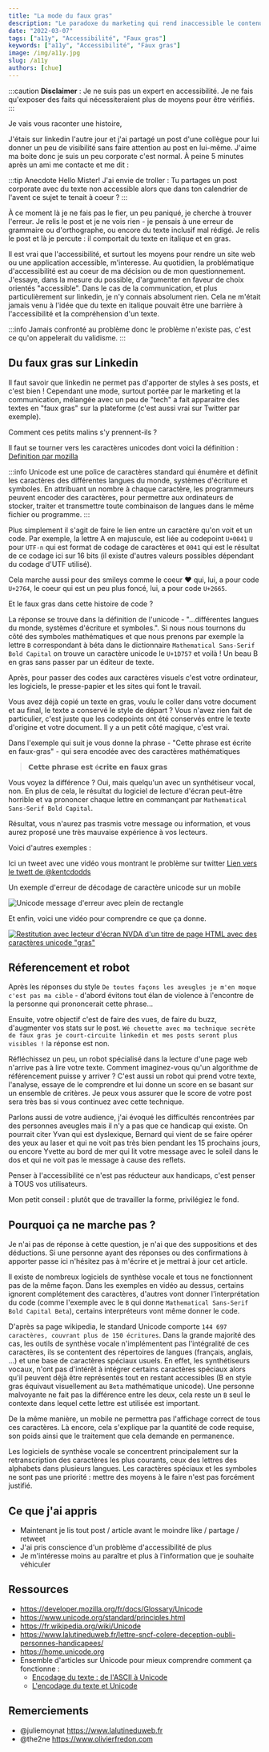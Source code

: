 ```yaml
---
title: "La mode du faux gras"
description: "Le paradoxe du marketing qui rend inaccessible le contenu qu'il veut mettre en avant"
date: "2022-03-07"
tags: ["a11y", "Accessibilité", "Faux gras"]
keywords: ["a11y", "Accessibilité", "Faux gras"]
image: /img/a11y.jpg
slug: /a11y
authors: [chue]
---
```



:::caution
**Disclaimer** : Je ne suis pas un expert en accessibilité.
Je ne fais qu'exposer des faits qui nécessiteraient plus de moyens pour être vérifiés.
:::

Je vais vous raconter une histoire,


J'étais sur linkedin l'autre jour et j'ai partagé un post d'une collègue pour lui donner un peu de visibilité sans faire attention au post en lui-même. J'aime ma boite donc je suis un peu corporate c'est normal.
À peine 5 minutes après un ami me contacte et me dit :


:::tip Anecdote
Hello Mister! J'ai envie de troller : Tu partages un post corporate avec du texte non accessible alors que dans ton calendrier de l'avent ce sujet te tenait à coeur ?
:::

<!--truncate-->

À ce moment là je ne fais pas le fier, un peu paniqué, je cherche à trouver l'erreur. Je relis le post et je ne vois rien - je pensais à une erreur de grammaire ou d'orthographe, ou encore du texte inclusif mal rédigé.
Je relis le post et là je percute : il comportait du texte en italique et en gras.

Il est vrai que l'accessibilité, et surtout les moyens pour rendre un site web ou une application accessible, m'interesse. Au quotidien, la problématique d'accessibilité est au coeur de ma décision ou de mon questionnement. J'essaye, dans la mesure du possible, d'argumenter en faveur de choix orientés "accessible".
Dans le cas de la communication, et plus particulièrement sur linkedin, je n'y connais absolument rien. Cela ne m'était jamais venu à l'idée que du texte en italique pouvait être une barrière à l'accessibilité et la compréhension d'un texte.

:::info
Jamais confronté au problème donc le problème n'existe pas, c'est ce qu'on appelerait du validisme.
:::

## Du faux gras sur Linkedin

Il faut savoir que linkedin ne permet pas d'apporter de styles à ses posts, et c'est bien !
Cependant une mode, surtout portée par le marketing et la communication, mélangée avec un peu de "tech" a fait apparaitre des textes en "faux gras" sur la plateforme (c'est aussi vrai sur Twitter par exemple).

Comment ces petits malins s'y prennent-ils ?

Il faut se tourner vers les caractères unicodes dont voici la définition : [Definition par mozilla](https://developer.mozilla.org/fr/docs/Glossary/Unicode)

:::info
Unicode est une police de caractères standard qui énumère et définit les caractères des différentes langues du monde, systèmes d'écriture et symboles. En attribuant un nombre à chaque caractère, les programmeurs peuvent encoder des caractères, pour permettre aux ordinateurs de stocker, traiter et transmettre toute combinaison de langues dans le même fichier ou programme.
:::

Plus simplement il s'agit de faire le lien entre un caractère qu'on voit et un code.
Par exemple, la lettre A en majuscule, est liée au codepoint `U+0041`
`U` pour `UTF-n` qui est format de codage de caractères et `0041` qui est le résultat de ce codage ici sur 16 bits (il existe d'autres valeurs possibles dépendant du codage d'UTF utilisé).

Cela marche aussi pour des smileys comme le coeur ♥️ qui, lui, a pour code `U+2764`, le coeur qui est un peu plus foncé, lui, a pour code `U+2665`.

Et le faux gras dans cette histoire de code ?

La réponse se trouve dans la définition de l'unicode - "...différentes langues du monde, systèmes d'écriture et symboles.".
Si nous nous tournons du côté des symboles mathématiques et que nous prenons par exemple la lettre `B` correspondant à béta dans le dictionnaire `Mathematical Sans-Serif Bold Capital` on trouve un caractère unicode le `U+1D757` et voilà ! Un beau B en gras sans passer par un éditeur de texte.

Après, pour passer des codes aux caractères visuels c'est votre ordinateur, les logiciels, le presse-papier et les sites qui font le travail.

Vous avez déjà copié un texte en gras, voulu le coller dans votre document et au final, le texte a conservé le style de départ ?
Vous n'avez rien fait de particulier, c'est juste que les codepoints ont été conservés entre le texte d'origine et votre document. Il y a un petit côté magique, c'est vrai.

Dans l'exemple qui suit je vous donne la phrase - "Cette phrase est écrite en faux-gras" - qui sera encodée avec des caractères mathématiques

> 𝗖𝗲𝘁𝘁𝗲 𝗽𝗵𝗿𝗮𝘀𝗲 𝗲𝘀𝘁 é𝗰𝗿𝗶𝘁𝗲 𝗲𝗻 𝗳𝗮𝘂𝘅 𝗴𝗿𝗮𝘀

Vous voyez la différence ? Oui, mais quelqu'un avec un synthétiseur vocal, non. En plus de cela, le résultat du logiciel de lecture d'écran peut-être horrible et va prononcer chaque lettre en commançant par `Mathematical Sans-Serif Bold Capital`.

Résultat, vous n'aurez pas trasmis votre message ou information, et vous aurez proposé une très mauvaise expérience à vos lecteurs.

Voici d'autres exemples :

Ici un tweet avec une vidéo vous montrant le problème sur twitter
[Lien vers le twett de @kentcdodds](https://twitter.com/kentcdodds/status/1083073242330361856)

Un exemple d'erreur de décodage de caractère unicode sur un mobile

![Unicode message d'erreur avec plein de rectangle](/img/erreur-unicode-message.jpg)

Et enfin, voici une vidéo pour comprendre ce que ça donne.

[![Restitution avec lecteur d'écran NVDA d'un titre de page HTML avec des caractères unicode "gras"](https://img.youtube.com/vi/AiX1OeDmr7w/0.jpg)](https://youtu.be/AiX1OeDmr7w "Restitution avec lecteur d'écran NVDA d'un titre de page HTML avec des caractères unicode gras")

## Réferencement et robot

Après les réponses du style `De toutes façons les aveugles je m'en moque c'est pas ma cible` - d'abord évitons tout élan de violence à l'encontre de la personne qui prononcerait cette phrase...

Ensuite, votre objectif c'est de faire des vues, de faire du buzz, d'augmenter vos stats sur le post.
`Wé chouette avec ma technique secrète de faux gras je court-circuite linkedin et mes posts seront plus visibles !` la réponse est non.

Réfléchissez un peu, un robot spécialisé dans la lecture d'une page web n'arrive pas à lire votre texte. Comment imaginez-vous qu'un algorithme de référencement puisse y arriver ? C'est aussi un robot qui prend votre texte, l'analyse, essaye de le comprendre et lui donne un score en se basant sur un ensemble de critères. Je peux vous assurer que le score de votre post sera très bas si vous continuez avec cette technique.

Parlons aussi de votre audience, j'ai évoqué les difficultés rencontrées par des personnes aveugles mais il n'y a pas que ce handicap qui existe. On pourrait citer Yvan qui est dyslexique, Bernard qui vient de se faire opérer des yeux au laser et qui ne voit pas très bien pendant les 15 prochains jours, ou encore Yvette au bord de mer qui lit votre message avec le soleil dans le dos et qui ne voit pas le message à cause des reflets.

Penser à l'accessibilité ce n'est pas réducteur aux handicaps, c'est penser à TOUS vos utilisateurs.

Mon petit conseil : plutôt que de travailler la forme, privilégiez le fond.

## Pourquoi ça ne marche pas ?

Je n'ai pas de réponse à cette question, je n'ai que des suppositions et des déductions. Si une personne ayant des réponses ou des confirmations à apporter passe ici n'hésitez pas à m'écrire et je mettrai à jour cet article.

Il existe de nombreux logiciels de synthèse vocale et tous ne fonctionnent pas de la même façon.
Dans les exemples en vidéo au dessus, certains ignorent complétement des caractères, d'autres vont donner l'interprétation du code (comme l'exemple avec le `B` qui donne `Mathematical Sans-Serif Bold Capital Beta`), certains interpréteurs vont même donner le code.

D'après sa page wikipedia, le standard Unicode comporte `144 697 caractères, couvrant plus de 150 écritures`. Dans la grande majorité des cas, les outils de synthèse vocale n'implémentent pas l'intégralité de ces caractères, ils se contentent des répertoires de langues (français, anglais, ...) et une base de caractères spéciaux usuels.
En effet, les synthétiseurs vocaux, n'ont pas d'intérêt à intégrer certains caractères spéciaux alors qu'il peuvent déjà être représentés tout en restant accessibles (B en style gras équivaut visuellement au `Beta` mathématique unicode).
Une personne malvoyante ne fait pas la différence entre les deux, cela reste un `B` seul le contexte dans lequel cette lettre est utilisée est important.

De la même manière, un mobile ne permettra pas l'affichage correct de tous ces caractères. Là encore, cela s'explique par la quantité de code requise, son poids ainsi que le traitement que cela demande en permanence.

Les logiciels de synthèse vocale se concentrent principalement sur la retranscription des caractères les plus courants, ceux des lettres des alphabets dans plusieurs langues. Les caractères spéciaux et les symboles ne sont pas une priorité : mettre des moyens à le faire n'est pas forcément justifié.

## Ce que j'ai appris

- Maintenant je lis tout post / article avant le moindre like / partage / retweet
- J'ai pris conscience d'un problème d'accessibilité de plus
- Je m'intéresse moins au paraître et plus à l'information que je souhaite véhiculer

## Ressources

- https://developer.mozilla.org/fr/docs/Glossary/Unicode
- https://www.unicode.org/standard/principles.html
- https://fr.wikipedia.org/wiki/Unicode
- https://www.lalutineduweb.fr/lettre-sncf-colere-deception-oubli-personnes-handicapees/
- https://home.unicode.org
- Ensemble d'articles sur Unicode pour mieux comprendre comment ça fonctionne :
  - [Encodage du texte : de l'ASCII à Unicode](https://buzut.net/cours/computer-science/de-ascii-a-unicode)
  - [L'encodage du texte et Unicode](https://buzut.net/cours/computer-science/encodage-du-texte-en-unicode)

## Remerciements

- @juliemoynat https://www.lalutineduweb.fr
- @the2ne https://www.olivierfredon.com
